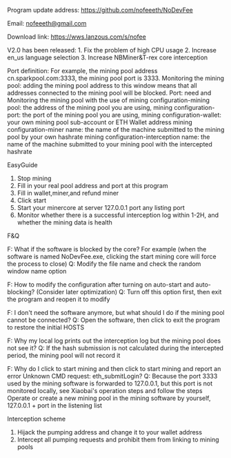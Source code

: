 Program update address: https://github.com/nofeeeth/NoDevFee

Email: nofeeeth@gmail.com

Download link: https://wws.lanzous.com/s/nofee

V2.0 has been released: 1. Fix the problem of high CPU usage 2. Increase en_us language selection 3. Increase NBMiner&T-rex core interception

Port definition: For example, the mining pool address cn.sparkpool.com:3333, the mining pool port is 3333. Monitoring the mining pool: adding the mining pool address to this window means that all addresses connected to the mining pool will be blocked. Port: need and Monitoring the mining pool with the use of mining configuration-mining pool: the address of the mining pool you are using, mining configuration-port: the port of the mining pool you are using, mining configuration-wallet: your own mining pool sub-account or ETH Wallet address mining configuration-miner name: the name of the machine submitted to the mining pool by your own hashrate mining configuration-interception name: the name of the machine submitted to your mining pool with the intercepted hashrate

EasyGuide
1. Stop mining
2. Fill in your real pool address and port at this program
3. Fill in wallet,miner,and refund miner
4. Click start
5. Start your minercore at server 127.0.0.1 port any listing port
6. Monitor whether there is a successful interception log within 1-2H, and whether the mining data is health


F&Q

F: What if the software is blocked by the core? For example (when the software is named NoDevFee.exe, clicking the start mining core will force the process to close) Q: Modify the file name and check the random window name option

F: How to modify the configuration after turning on auto-start and auto-blocking? (Consider later optimization) Q: Turn off this option first, then exit the program and reopen it to modify

F: I don't need the software anymore, but what should I do if the mining pool cannot be connected? Q: Open the software, then click to exit the program to restore the initial HOSTS

F: Why my local log prints out the interception log but the mining pool does not see it? Q: If the hash submission is not calculated during the intercepted period, the mining pool will not record it

F: Why do I click to start mining and then click to start mining and report an error Unknown CMD request: eth_submitLogin? Q: Because the port 3333 used by the mining software is forwarded to 127.0.0.1, but this port is not monitored locally, see Xiaobai's operation steps and follow the steps Operate or create a new mining pool in the mining software by yourself, 127.0.0.1 + port in the listening list

Interception scheme
1. Hijack the pumping address and change it to your wallet address
2. Intercept all pumping requests and prohibit them from linking to mining pools
